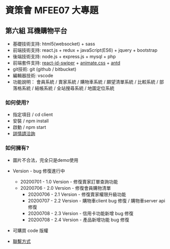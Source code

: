 # 資策會 MFEE07 大專題
## 第六組 耳機購物平台
- 基礎技術支持: html5(websocket) + sass 
- 前端技術支持: react.js + redux + javaScript(ES6) + jquery + bootstrap
- 後端技術支持: node.js + express.js + mysql + php 
- 前端套件支持: [react-id-swiper](https://kidjp85.github.io/example/default/) + [animate.css](https://animate.style/) + [antd](https://ant.design/index-cn)
- git技術: git (github / bitbucket)
- 編輯器技術: vscode
- 功能說明： 會員系統 / 賣家系統 / 購物車系統 / 願望清單系統 / 比較系統 / 部落格系統 / 結帳系統 / 全站搜尋系統 / 地圖定位系統

### 如何使用? ###
- 指定項目   /   cd client
- 安裝      /   npm install
- 啟動      /   npm start
- [詳情請洽詢](https://treefonts.com/)

### 如何擁有? ###
* 圖片不合法，完全只是demo使用
* Version - bug 修復進行中
    * 20200701 - 1.0 Version - 修復賣家訂單查詢功能
    * 20200706 - 2.0 Version - 修復會員購物清單
        * 20200706 - 2.1 Version - 修復賣家權限升級功能
        * 20200707 - 2.2 Version - 購物車client bug 修復 / 購物車server api 修復
        * 20200708 - 2.3 Version - 信用卡功能新增 bug 修復
        * 20200708 - 2.4 Version - 產品新增功能 bug 修復
        
* 可購買 code 版權
* [聯繫方式](https://treefonts.com/)